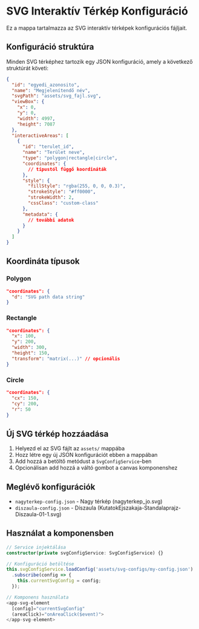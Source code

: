 # SVG Interaktív Térkép Konfiguráció

Ez a mappa tartalmazza az SVG interaktív térképek konfigurációs fájljait.

## Konfiguráció struktúra

Minden SVG térképhez tartozik egy JSON konfiguráció, amely a következő struktúrát követi:

```json
{
  "id": "egyedi_azonosito",
  "name": "Megjelenítendő név",
  "svgPath": "assets/svg_fajl.svg",
  "viewBox": {
    "x": 0,
    "y": 0,
    "width": 4997,
    "height": 7087
  },
  "interactiveAreas": [
    {
      "id": "terulet_id",
      "name": "Terület neve",
      "type": "polygon|rectangle|circle",
      "coordinates": {
        // típustól függő koordináták
      },
      "style": {
        "fillStyle": "rgba(255, 0, 0, 0.3)",
        "strokeStyle": "#ff0000",
        "strokeWidth": 2,
        "cssClass": "custom-class"
      },
      "metadata": {
        // további adatok
      }
    }
  ]
}
```

## Koordináta típusok

### Polygon
```json
"coordinates": {
  "d": "SVG path data string"
}
```

### Rectangle
```json
"coordinates": {
  "x": 100,
  "y": 200,
  "width": 300,
  "height": 150,
  "transform": "matrix(...)" // opcionális
}
```

### Circle
```json
"coordinates": {
  "cx": 150,
  "cy": 200,
  "r": 50
}
```

## Új SVG térkép hozzáadása

1. Helyezd el az SVG fájlt az `assets/` mappába
2. Hozz létre egy új JSON konfigurációt ebben a mappában
3. Add hozzá a betöltő metódust a `SvgConfigService`-ben
4. Opcionálisan add hozzá a váltó gombot a canvas komponenshez

## Meglévő konfigurációk

- `nagyterkep-config.json` - Nagy térkép (nagyterkep_jo.svg)
- `diszaula-config.json` - Díszaula (KutatokEjszakaja-Standalaprajz-Diszaula-01-1.svg)

## Használat a komponensben

```typescript
// Service injektálása
constructor(private svgConfigService: SvgConfigService) {}

// Konfiguráció betöltése
this.svgConfigService.loadConfig('assets/svg-configs/my-config.json')
  .subscribe(config => {
    this.currentSvgConfig = config;
  });

// Komponens használata
<app-svg-element 
  [config]="currentSvgConfig"
  (areaClick)="onAreaClick($event)">
</app-svg-element>
